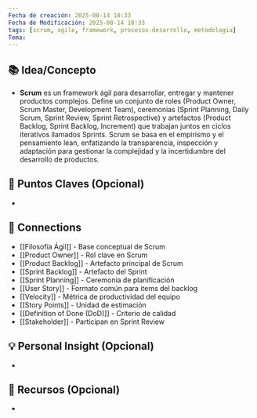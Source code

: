 ```yaml
---
Fecha de creación: 2025-08-14 18:33
Fecha de Modificación: 2025-08-14 18:33
tags: [scrum, agile, framework, procesos-desarrollo, metodologia]
Tema:
---
```



## 📚 Idea/Concepto 
- **Scrum** es un framework ágil para desarrollar, entregar y mantener productos complejos. Define un conjunto de roles (Product Owner, Scrum Master, Development Team), ceremonias (Sprint Planning, Daily Scrum, Sprint Review, Sprint Retrospective) y artefactos (Product Backlog, Sprint Backlog, Increment) que trabajan juntos en ciclos iterativos llamados Sprints. Scrum se basa en el empirismo y el pensamiento lean, enfatizando la transparencia, inspección y adaptación para gestionar la complejidad y la incertidumbre del desarrollo de productos.



## 📌 Puntos Claves (Opcional)
- 

## 🔗 Connections
- [[Filosofía Ágil]] - Base conceptual de Scrum
- [[Product Owner]] - Rol clave en Scrum
- [[Product Backlog]] - Artefacto principal de Scrum
- [[Sprint Backlog]] - Artefacto del Sprint
- [[Sprint Planning]] - Ceremonia de planificación
- [[User Story]] - Formato común para items del backlog
- [[Velocity]] - Métrica de productividad del equipo
- [[Story Points]] - Unidad de estimación
- [[Definition of Done (DoD)]] - Criterio de calidad
- [[Stakeholder]] - Participan en Sprint Review


## 💡 Personal Insight (Opcional)
- 
## 🧾 Recursos (Opcional)
- 